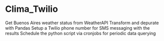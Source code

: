 # Clima_Twilio

Get Buenos Aires weather status from WeatherAPI 
Transform and depurate with Pandas
Setup a Twilio phone number for SMS messaging with the results
Schedule the python script via cronjobs for periodic data querying
